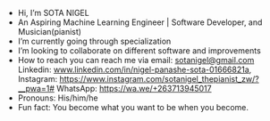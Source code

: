 - Hi, I’m SOTA NIGEL
- An Aspiring Machine Learning Engineer | Software Developer, and Musician(pianist)
- I’m currently going through specialization
- I’m looking to collaborate on different software and improvements
- How to reach you can reach me via email: sotanigel@gmail.com
   Linkedin: www.linkedin.com/in/nigel-panashe-sota-01666821a,
   Instagram: https://www.instagram.com/sotanigel_thepianist_zw/?__pwa=1#
   WhatsApp: https://wa.we/+263713945017
- Pronouns: His/him/he
- Fun fact: You become what you want to be when you become.

<!---
SOTA-NIGEL/SOTA-NIGEL is a ✨ special ✨ repository because its `README.md` (this file) appears on your GitHub profile.
You can click the Preview link to take a look at your changes.
--->
